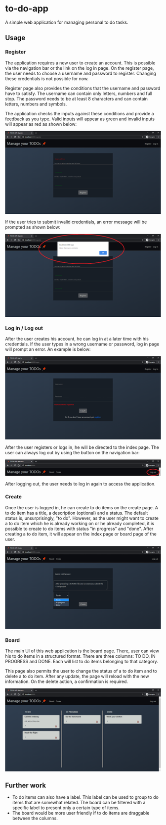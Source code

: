 # to-do-app
A simple web application for managing personal to do tasks.

## Usage
### Register
The application requires a new user to create an account. This is possible via the navigation bar or the link on the log in page. On the register page, the user needs to choose a username and password to register. Changing these credentials is not possible for now.

Register page also provides the conditions that the username and password have to satisfy. The username can contain only letters, numbers and full stop. The password needs to be at least 8 characters and can contain letters, numbers and symbols. 

The application checks the inputs against these conditions and provide a feedback as you type. Valid inputs will appear as green and invalid inputs will appear as red as shown below:

![register-feedback](static/register-feedback.png?raw=true "Register feedback")

If the user tries to submit invalid credentials, an error message will be prompted as shown below:

![register-error-message](static/register-error-message.png?raw=true "Register error message")

### Log in / Log out
After the user creates his account, he can log in at a later time with his credentials. If the user types in a wrong username or password, log in page will prompt an error. An example is below:

![log-in-error-message](static/log-in-error-message.png?raw=true "Log in error message")

After the user registers or logs in, he will be directed to the index page. The user can always log out by using the button on the navigation bar:

![log-out-button](static/log-out-button.png?raw=true "Log out button")

After logging out, the user needs to log in again to access the application.

### Create
Once the user is logged in, he can create to do items on the create page. A to do item has a title, a description (optional) and a status. The default status is, unsurprisingly, "to do". However, as the user might want to create a to do item which he is already working on or he already completed, it is possible to create to do items with status "in progress" and "done". After creating a to do item, it will appear on the index page or board page of the user.

![create](static/create.png?raw=true "Create")

### Board
The main UI of this web application is the board page. There, user can view his to do items in a structured format. There are three columns: TO DO, IN PROGRESS and DONE. Each will list to do items belonging to that category.

This page also permits the user to change the status of a to do item and to delete a to do item. After any update, the page will reload with the new information. On the delete action, a confirmation is required.

![board](static/board.png?raw=true "Board")

## Further work
- To do items can also have a label. This label can be used to group to do items that are somewhat related. The board can be filtered with a specific label to present only a certain type of items.
- The board would be more user friendly if to do items are draggable between the columns.
